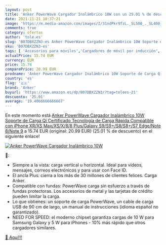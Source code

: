 ```yaml
---
layout: post
title: 'Anker PowerWave Cargador Inalámbrico 10W con un 25.01 % de descuento'
date: 2021-11-21 10:37:21
image: 'https://m.media-amazon.com/images/I/31ndPkr9fzL._SL500_._SL400_.jpg'
comments: true
category: ofertas
author: 'tole.es'
slug: 'B07DBXZZN3-es Anker PowerWave Cargador Inalámbrico 10W Soporte de Carga...'
sku: 'B07DBXZZN3-es'
tags: [ 'Accesorios para móviles','Cargadores de móvil por inducción','Cargadores para móviles','Comunicación móvil y accesorios','Electrónica','anker','iphone', ]
actualPrice: 15.74 EUR
currency: EUR
price: 15.74
comparePrice: 20.99 EUR
prodname: 'Anker PowerWave Cargador Inalámbrico 10W Soporte de Carga Qi Certificado  Tecnología de Carga Rápida Compatible con iPhone XR/XS Max/XS/X/8/8 Plus/Galaxy S9/S9+/S8/S8+/S7 Edge/Note 8/Note 9'
country: 'es'
flag: '🇪🇸'
brand: 'Anker'
buyurl: 'https://www.amazon.es/dp/B07DBXZZN3/?tag=tolees-21'
descuento: '25.01'
average: '19.4066666666667'
---
```


En este momento está [Anker PowerWave Cargador Inalámbrico 10W Soporte de Carga Qi Certificado  Tecnología de Carga Rápida Compatible con iPhone XR/XS Max/XS/X/8/8 Plus/Galaxy S9/S9+/S8/S8+/S7 Edge/Note 8/Note 9](https://www.amazon.es/dp/B07DBXZZN3/?tag=tolees-21) a 15.74 EUR (original: 20.99 EUR) (25.01 %  de descuento) en el siguiente enlace!

[![Anker PowerWave Cargador Inalámbrico 10W](https://m.media-amazon.com/images/I/31ndPkr9fzL._SL500_._SL400_.jpg)](https://www.amazon.es/dp/B07DBXZZN3/?tag=tolees-21)

🔎:

- Siempre a la vista: carga vertical u horizontal. Ideal para vídeos, mensajes, correos electrónicos y para usar con Face ID.
- El ancla Plus: cierra a los más de 30 millones de clientes felices. Carga Anker.
- Compatible con fundas: PowerWave carga sin esfuerzo a través de fundas protectoras. Los accesorios de metal y las tarjetas de crédito pueden limitar la carga.
- Lo que obtienes: un soporte de carga PowerWave, un cable de carga USB de 90 cm de largo, un manual de instrucciones (idioma español no garantizado).
- NEED FOR SPEED: el moderno chipset garantiza cargas de 10 W para Samsung Galaxy y 5 W para iPhones - 10% más rápido que otros cargadores similares.

[🛒 Aquí!!!](https://www.amazon.es/dp/B07DBXZZN3/?tag=tolees-21)
